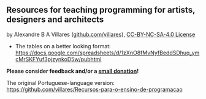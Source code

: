 ## Resources for teaching programming for artists, designers and architects
by Alexandre B A Villares ([github.com/villares](https://github.com/villares)), [CC-BY-NC-SA-4.0 License](https://creativecommons.org/licenses/by-nc-sa/4.0/)

- The tables on a better looking format:
https://docs.google.com/spreadsheets/d/1zXnO8fMvNyfBeddSDhuq_ymcMrSKFYuf3pjzynkoD5w/pubhtml

**Please consider feedback and/or a [small donation](https://www.paypal.com/cgi-bin/webscr?cmd=_s-xclick&hosted_button_id=HCGAKACDMVNV2)!**

The original Portuguese-language version:
https://github.com/villares/Recursos-para-o-ensino-de-programacao

